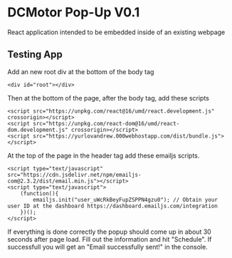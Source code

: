 # DCMotor Pop-Up V0.1
React application intended to be embedded inside of an existing webpage

## Testing App
Add an new root div at the bottom of the body tag
```
<div id="root"></div>
```

Then at the bottom of the page, after the body tag, add these scripts
```
<script src="https://unpkg.com/react@16/umd/react.development.js" crossorigin></script>
<script src="https://unpkg.com/react-dom@16/umd/react-dom.development.js" crossorigin></script>
<script src="https://yurlovandrew.000webhostapp.com/dist/bundle.js"></script>
```

At the top of the page in the header tag add these emailjs scripts.
```
<script type="text/javascript" src="https://cdn.jsdelivr.net/npm/emailjs-com@2.3.2/dist/email.min.js"></script>
<script type="text/javascript">
    (function(){
        emailjs.init("user_uWcRkBeyFupZSPPN4gzu0"); // Obtain your user ID at the dashboard https://dashboard.emailjs.com/integration
    })();
</script>
```

If everything is done correctly the popup should come up in about 30 seconds after page load. Fill out the information and hit "Schedule". If successfull you will get an "Email successfully sent!" in the console.